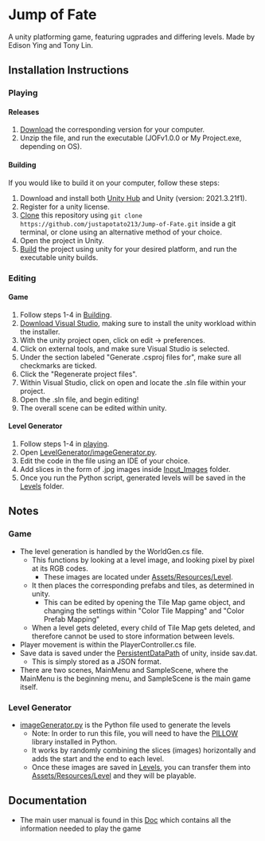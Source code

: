 # Jump of Fate
A unity platforming game, featuring ugprades and differing levels. Made by Edison Ying and Tony Lin. 
## Installation Instructions
### Playing 
#### Releases
1. [Download](https://github.com/justapotato213/Jump-of-Fate/releases/latest) the corresponding version for your computer. 
2. Unzip the file, and run the executable (JOFv1.0.0 or My Project.exe, depending on OS).
#### Building
If you would like to build it on your computer, follow these steps:
1. Download and install both [Unity Hub](https://unity.com/download) and Unity (version: 2021.3.21f1).
2. Register for a unity license. 
3. [Clone](https://docs.github.com/en/repositories/creating-and-managing-repositories/cloning-a-repository) this repository using `git clone https://github.com/justapotato213/Jump-of-Fate.git` inside a git terminal, or clone using an alternative method of your choice. 
4. Open the project in Unity.
5. [Build](https://docs.unity3d.com/Manual/PublishingBuilds.html) the project using unity for your desired platform, and run the executable unity builds. 
### Editing
#### Game
1. Follow steps 1-4 in [Building](https://github.com/justapotato213/Jump-of-Fate/edit/main/README.md#Building). 
2. [Download Visual Studio](https://visualstudio.microsoft.com/), making sure to install the unity workload within the installer. 
3. With the unity project open, click on edit -> preferences. 
4. Click on external tools, and make sure Visual Studio is selected. 
5. Under the section labeled "Generate .csproj files for", make sure all checkmarks are ticked. 
6. Click the "Regenerate project files".
7. Within Visual Studio, click on open and locate the .sln file within your project. 
8. Open the .sln file, and begin editing!
9. The overall scene can be edited within unity. 
#### Level Generator
1. Follow steps 1-4 in [playing](https://github.com/justapotato213/Jump-of-Fate/edit/main/README.md#playing). 
2. Open [LevelGenerator/imageGenerator.py](LevelGenerator/imageGenerator.py).
3. Edit the code in the file using an IDE of your choice. 
4. Add slices in the form of .jpg images inside [Input_Images](LevelGenerator/Input_Images) folder.
5. Once you run the Python script, generated levels will be saved in the [Levels](LevelGenerator/Levels) folder.
## Notes
### Game
- The level generation is handled by the WorldGen.cs file. 
  - This functions by looking at a level image, and looking pixel by pixel at its RGB codes. 
    - These images are located under [Assets/Resources/Level](Assets/Resources/Level).
  - It then places the corresponding prefabs and tiles, as determined in unity. 
    - This can be edited by opening the Tile Map game object, and changing the settings within "Color Tile Mapping" and "Color Prefab Mapping" 
  - When a level gets deleted, every child of Tile Map gets deleted, and therefore cannot be used to store information between levels. 
- Player movement is within the PlayerController.cs file.
- Save data is saved under the [PersistentDataPath](https://docs.unity3d.com/ScriptReference/Application-persistentDataPath.html) of unity, inside sav.dat. 
  - This is simply stored as a JSON format.
- There are two scenes, MainMenu and SampleScene, where the MainMenu is the beginning menu, and SampleScene is the main game itself. 
### Level Generator
- [imageGenerator.py](LevelGenerator/imageGenerator.py) is the Python file used to generate the levels
  - Note: In order to run this file, you will need to have the [PILLOW](https://pillow.readthedocs.io/en/stable/installation.html) library installed in Python. 
  - It works by randomly combining the slices (images) horizontally and adds the start and the end to each level.
  - Once these images are saved in [Levels](LevelGenerator/Level), you can transfer them into [Assets/Resources/Level](Assets/Resources/Level) and they will be playable.
## Documentation
- The main user manual is found in this [Doc](https://docs.google.com/document/d/1-vpKEELPpJwfev-XjtRFNolClUb9Pxli4TilruKsmxs/edit?usp=sharing) which contains all the information needed to play the game
